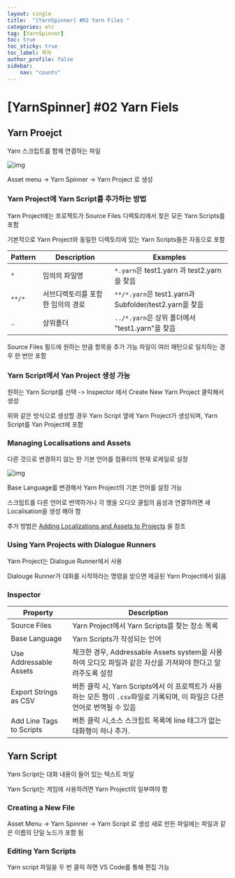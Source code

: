 ```yaml
---
layout: single
title:  "[YarnSpinner] #02 Yarn Files "
categories: etc
tag: [YarnSpinner]
toc: true 
toc_sticky: true 
toc_label: 목차    
author_profile: false
sidebar:
    nav: "counts"
---
```

# [YarnSpinner] #02 Yarn Fiels
## Yarn Proejct
Yarn 스크립트를 함께 연결하는 파일

![img](https://307131674-files.gitbook.io/~/files/v0/b/gitbook-x-prod.appspot.com/o/spaces%2F-MUzduXovTOfMmBpZ0Wi%2Fuploads%2Fgit-blob-5d3ace6ce661f4b86c3e2ce02840b9dfef042680%2Fyarn-project-inspector.png?alt=media)

Asset menu -> Yarn Spinner -> Yarn Project 로 생성



### Yarn Project에 Yarn Script를 추가하는 방법

Yarn Project에는 프로젝트가 Source Files 디렉토리에서 찾은 모든 Yarn Scripts를 포함

기본적으로 Yarn Project와 동일한 디렉토리에 있는 Yarn Scripts들은 자동으로 포함 

|Pattern|Description|Examples|
|---|----|-----|
|```*```|임의의 파일명|```*.yarn```은 test1.yarn 과 test2.yarn을 찾음 |
|```**/*```|서브디렉토리를 포함한 임의의 경로|```**/*.yarn```은 test1.yarn과 Subfolder/test2.yarn을 찾음|
|..|상위폴더|```../*.yarn```은 상위 폴더에서 "test1.yarn"을 찾음|

Source Files 필드에 원하는 만큼 항목을 추가 가능
파일이 여러 패턴으로 일치하는 경우 한 번만 포함 



### Yarn Script에서 Yan Project 생성 가능
원하는 Yarn Script를 선택 -> Inspector 에서 Create New Yarn Project 클릭해서 생성

위와 같은 방식으로 생성할 경우 Yarn Script 옆에 Yarn Project가 생성되며, Yarn Script를 Yan Project에 포함



### Managing Localisations and Assets
다른 것으로 변경하지 않는 한 기본 언어를 컴퓨터의 현재 로케일로 설정

![img](https://307131674-files.gitbook.io/~/files/v0/b/gitbook-x-prod.appspot.com/o/spaces%2F-MUzduXovTOfMmBpZ0Wi%2Fuploads%2Fgit-blob-909d5d0f204159e08d1cec08a47062844722d413%2Fdefault-language.png?alt=media&token=489ea7ca-bc41-4e22-b956-e07080f21ea0)

Base Language를 변경해서 Yarn Project의 기본 언어를 설정 가능

스크립트를 다른 언어로 번역하거나  각 행을 오디오 클립의 음성과 연결하려면 새 Localisation을 생성 해야 함 

추가 방법은 [Adding Localizations and Assets to Projects](https://docs.yarnspinner.dev/using-yarnspinner-with-unity/assets-and-localization) 을 참조 



### Using Yarn Projects with Dialogue Runners

Yarn Project는 Dialogue Runner에서 사용

Dialouge Runner가 대화를 시작하라는 명령을 받으면 제공된 Yarn Project에서 읽음



### Inspector

|Property|Description|
|---|---|
|Source Files|Yarn Project에서 Yarn Scripts를 찾는 장소 목록|
|Base Language|Yarn Scripts가 작성되는 언어|
|Use Addressable Assets|체크한 경우, Addressable Assets system을 사용하여 오디오 파일과 같은 자산을 가져와야 한다고 알려주도록 설정|
|Export Strings as CSV|버튼 클릭 시, Yarn Scripts에서 이 프로젝트가 사용하는 모든 행이 ```.csv```파일로 기록되며, 이 파일은 다른 언어로 번역될 수 있음|
|Add Line Tags to Scripts|버튼 클릭 시,소스 스크립트 목록에 line 태그가 없는 대화행이 하나 추가.|




## Yarn Script
Yarn Script는 대화 내용이 들어 있는 텍스트 파일

Yarn Script는 게임에 사용하려면 Yarn Project의 일부여야 함

### Creating a New File
Asset Menu -> Yarn Spinner -> Yarn Script 로 생성
새로 만든 파일에는 파일과 같은 이름의 단일 노드가 포함 됨

### Editing Yarn Scripts
Yarn script 파일을 두 번 클릭 하면 VS Code를 통해 편집 가능
